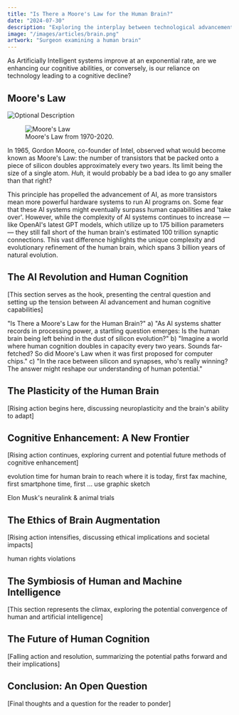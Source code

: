 ```yaml
---
title: "Is There a Moore's Law for the Human Brain?"
date: "2024-07-30"
description: "Exploring the interplay between technological advancements in Artificial Intelligence and the evolution of the human brain."
image: "/images/articles/brain.png"
artwork: "Surgeon examining a human brain"
---
```


As Artificially Intelligent systems improve at an exponential rate, are we enhancing our cognitive abilities, or
conversely, is our reliance on technology leading to a cognitive decline?

## Moore's Law

![Optional Description](https://patrickprunty.com/images/articles/moores-law.jpg)

<figure>
  <img src="https://patrickprunty.com/images/articles/moores-law.pn" alt="Moore's Law">
  <figcaption>Moore's Law from 1970-2020.</figcaption>
</figure>


In 1965, Gordon Moore, co-founder of Intel, observed what would become known as Moore's Law: the number of transistors
that be packed onto a piece of silicon doubles approximately every two years. Its limit being the size of a single atom.
_Huh,_ it would probably be a bad idea to go any smaller than that right?

This principle has propelled the advancement of AI, as more transistors mean more powerful hardware systems to run AI programs on. Some fear that these AI systems might eventually surpass human capabilities and 'take over'. However, while the complexity of AI systems continues to increase — like OpenAI's latest GPT models, which utilize up to 175 billion parameters — they still fall short of the human brain's estimated 100 trillion synaptic connections. This vast difference highlights the unique complexity and evolutionary refinement of the human brain, which spans 3 billion years of natural evolution.

[//]: # (The pressing question remains: Is there a Moore's Law for the human brain? As AI systems grow more sophisticated, do we risk becoming 'dumber', or does technology have the potential to enhance our cognitive functions in ways we've yet to fully understand?)

## The AI Revolution and Human Cognition

[This section serves as the hook, presenting the central question and setting up the tension between AI advancement and human cognitive capabilities]

"Is There a Moore's Law for the Human Brain?"
a) "As AI systems shatter records in processing power, a startling question emerges: Is the human brain being left
behind in the dust of silicon evolution?"
b) "Imagine a world where human cognition doubles in capacity every two years. Sounds far-fetched? So did Moore's Law
when it was first proposed for computer chips."
c) "In the race between silicon and synapses, who's really winning? The answer might reshape our understanding of human
potential."

## The Plasticity of the Human Brain

[Rising action begins here, discussing neuroplasticity and the brain's ability to adapt]

## Cognitive Enhancement: A New Frontier

[Rising action continues, exploring current and potential future methods of cognitive enhancement]

evolution time for human brain to reach where it is today, first fax machine, first smartphone time, first ... use
graphic sketch

Elon Musk's neuralink & animal trials

## The Ethics of Brain Augmentation

[Rising action intensifies, discussing ethical implications and societal impacts]

human rights violations

## The Symbiosis of Human and Machine Intelligence

[This section represents the climax, exploring the potential convergence of human and artificial intelligence]

## The Future of Human Cognition

[Falling action and resolution, summarizing the potential paths forward and their implications]

## Conclusion: An Open Question

[Final thoughts and a question for the reader to ponder]
